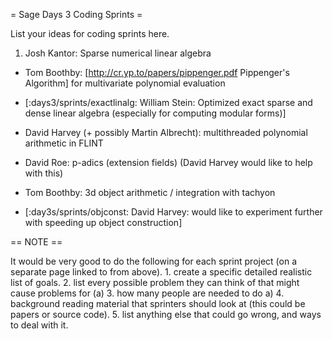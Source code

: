 = Sage Days 3 Coding Sprints =

List your ideas for coding sprints here.

 1. Josh Kantor: Sparse numerical linear algebra

 * Tom Boothby: [http://cr.yp.to/papers/pippenger.pdf Pippenger's Algorithm] for multivariate polynomial evaluation

 * [:days3/sprints/exactlinalg: William Stein: Optimized exact sparse and dense linear algebra (especially for computing modular forms)]

 * David Harvey (+ possibly Martin Albrecht): multithreaded polynomial arithmetic in FLINT

 * David Roe: p-adics (extension fields) (David Harvey would like to help with this)

 * Tom Boothby: 3d object arithmetic / integration with tachyon

 * [:day3s/sprints/objconst: David Harvey: would like to experiment further with speeding up object construction]

== NOTE ==

It would be very good to do the following for each sprint project (on a separate page linked to from above).
    1. create a specific detailed realistic list of goals.
    2. list every possible problem they can think of that might cause problems for (a)
    3. how many people are needed to do a)
    4. background reading material that sprinters should look at (this could be papers or source code).
    5. list anything else that could go wrong, and ways to deal with it.

